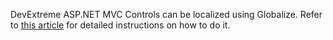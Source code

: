DevExtreme ASP.NET MVC Controls can be localized using Globalize. Refer to [this article](https://docs.devexpress.com/AspNetCore/400577/concepts/devextreme-based-controls/localization#globalize) for detailed instructions on how to do it.